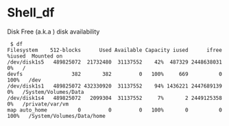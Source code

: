 # Shell_df
Disk Free (a.k.a ) disk availability


     $ df
    Filesystem    512-blocks      Used Available Capacity iused      ifree %iused  Mounted on
    /dev/disk1s5   489825072  21732480  31137552    42%  487329 2448638031    0%   /
    devfs                382       382         0   100%     669          0  100%   /dev
    /dev/disk1s1   489825072 432330920  31137552    94% 1436221 2447689139    0%   /System/Volumes/Data
    /dev/disk1s4   489825072   2099304  31137552     7%       2 2449125358    0%   /private/var/vm
    map auto_home          0         0         0   100%       0          0  100%   /System/Volumes/Data/home




